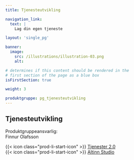 ```yaml
---
title: Tjenesteutvikling

navigation_link:
  text: |
    Lag din egen tjeneste

layout: 'single_pg'

banner:
  image:
    src: /illustrations/illustration-03.png
    alt:

# determines if this content should be rendered in the
# first section of the page as a blue box
isFirstSection: true

weight: 3

produktgruppe: pg_tjenesteutvikling
---
```


## Tjenesteutvikling

Produktgruppeansvarlig:  
Finnur Olafsson

{{< icon class="prod-li-start-icon" >}} [Tjenester 2.0](https://altinn.github.io/docs/)  
{{< icon class="prod-li-start-icon" >}} [Altinn Studio](https://docs.altinn.studio/nb/)  

